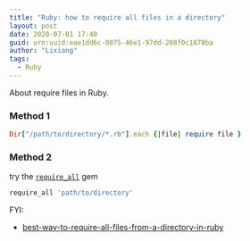 ```yaml
---
title: "Ruby: how to require all files in a directory"
layout: post
date: 2020-07-01 17:40
guid: urn:uuid:eae1dd6c-0075-46e1-97dd-208f0c1878ba
author: "Lixiang"
tags:
  - Ruby
---
```

About require files in Ruby.

### Method 1
```ruby
Dir["/path/to/directory/*.rb"].each {|file| require file }
```

### Method 2
try the [`require_all`](http://github.com/jarmo/require_all) gem

```ruby
require_all 'path/to/directory'
```

FYI:
- [best-way-to-require-all-files-from-a-directory-in-ruby](https://stackoverflow.com/questions/735073/best-way-to-require-all-files-from-a-directory-in-ruby)
